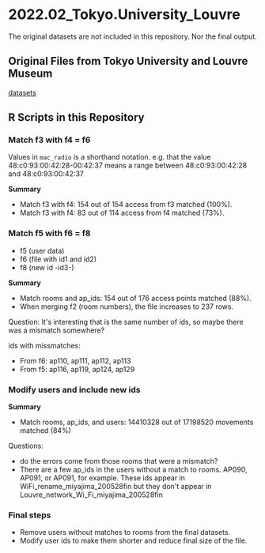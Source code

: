 # 2022.02_Tokyo.University_Louvre

The original datasets are not included in this repository.
Nor the final output.

## Original Files from Tokyo University and Louvre Museum

[datasets](img/link_between_datasets.png)

## R Scripts in this Repository

### Match f3 with f4 = f6

Values in `mac_radio` is a shorthand notation. 
e.g. that the value 48:c0:93:00:42:28-00:42:37
means a range between 48:c0:93:00:42:28 and 48:c0:93:00:42:37

**Summary**

- Match f3 with f4: 154 out of 154 access from f3 matched (100%).
- Match f3 with f4: 83 out of 114 access from f4 matched (73%).

### Match f5 with f6 = f8

- f5 (user data)
- f6 (file with id1 and id2)
- f8 (new id -id3-)

**Summary**

- Match rooms and ap_ids: 154 out of 176 access points matched (88%).
- When merging f2 (room numbers), the file increases to 237 rows.

Question: It's interesting that is the same number of ids, 
so maybe there was a mismatch somewhere?

ids with missmatches:

- From f6: ap110, ap111, ap112, ap113
- From f5: ap116, ap119, ap124, ap129

### Modify users and include new ids

**Summary**

- Match rooms, ap_ids, and users: 14410328 out of 17198520 
  movements matched (84%)

Questions: 

- do the errors come from those rooms that were a mismatch?
- There are a few ap_ids in the users without a match to rooms.
  AP090, AP091, or AP091, for example. These ids appear in 
  WiFi_rename_miyajima_200528fin but they don't appear in 
  Louvre_network_Wi_Fi_miyajima_200528fin

### Final steps

- Remove users without matches to rooms from the final datasets. 
- Modify user ids to make them shorter and reduce final size
  of the file.
